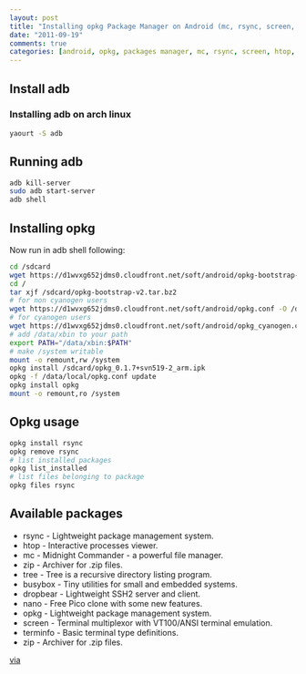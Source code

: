 ```yaml
---
layout: post
title: "Installing opkg Package Manager on Android (mc, rsync, screen, htop, zip, busybox, tree)"
date: "2011-09-19"
comments: true
categories: [android, opkg, packages manager, mc, rsync, screen, htop, zip, busybox, tree]
---
```

<!--more-->

## Install adb
### Installing adb on arch linux
``` bash
yaourt -S adb
```

## Running adb
``` bash
adb kill-server
sudo adb start-server
adb shell
```

## Installing opkg
Now run in adb shell following:

``` bash
cd /sdcard
wget https://d1wvxg652jdms0.cloudfront.net/soft/android/opkg-bootstrap-v2.tar.bz2
cd /
tar xjf /sdcard/opkg-bootstrap-v2.tar.bz2
# for non cyanogen users
wget https://d1wvxg652jdms0.cloudfront.net/soft/android/opkg.conf -O /data/local/opkg.conf
# for cyanogen users
wget https://d1wvxg652jdms0.cloudfront.net/soft/android/opkg_cyanogen.conf -O /data/local/opkg.conf
# add /data/xbin to your path
export PATH="/data/xbin:$PATH"
# make /system writable
mount -o remount,rw /system
opkg install /sdcard/opkg_0.1.7+svn519-2_arm.ipk
opkg -f /data/local/opkg.conf update
opkg install opkg
mount -o remount,ro /system
```

## Opkg usage
``` bash
opkg install rsync
opkg remove rsync
# list installed packages
opkg list_installed
# list files belonging to package
opkg files rsync
```

## Available packages
* rsync - Lightweight package management system.
* htop - Interactive processes viewer.
* mc - Midnight Commander - a powerful file manager.
* zip - Archiver for .zip files.
* tree - Tree is a recursive directory listing program.
* busybox - Tiny utilities for small and embedded systems.
* dropbear - Lightweight SSH2 server and client.
* nano - Free Pico clone with some new features.
* opkg - Lightweight package management system.
* screen - Terminal multiplexor with VT100/ANSI terminal emulation.
* terminfo - Basic terminal type definitions.
* zip - Archiver for .zip files.

[via](https://android.modaco.com/topic/299984-linux-tools-coming-to-mcr/)
